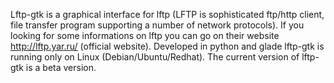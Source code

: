 Lftp-gtk is a graphical interface for lftp (LFTP is sophisticated ftp/http client, file transfer program supporting a number of network protocols).
If you looking for some informations on lftp you can go on their website http://lftp.yar.ru/ (official website).
Developed in python and glade lftp-gtk is running only on Linux (Debian/Ubuntu/Redhat).
The current version of lftp-gtk is a beta version.